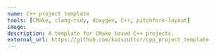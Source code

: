 ```yaml
---
name: C++ project template
tools: [CMake, clang-tidy, doxygen, C++, pitchfork-layout]
image:
description: A template for CMake based C++ projects.
external_url: https://github.com/kaiszuttor/cpp_project_template
---
```

